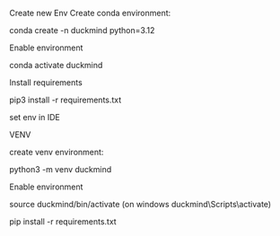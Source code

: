 Create new Env
Create conda environment:

conda create -n duckmind python=3.12

Enable environment

conda activate duckmind

Install requirements

pip3 install -r requirements.txt

set env in IDE

VENV

create venv environment:

python3 -m venv duckmind

Enable environment

source duckmind/bin/activate (on windows duckmind\Scripts\activate)

pip install -r requirements.txt